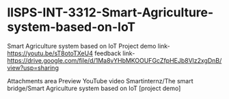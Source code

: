 # llSPS-INT-3312-Smart-Agriculture-system-based-on-IoT
Smart Agriculture system based on IoT
Project demo link-https://youtu.be/sT8otoTXeU4
feedback link-
https://drive.google.com/file/d/1Ma8vYHbMKOOUFGcZfpHEJb8Vlz2xgDnB/view?usp=sharing


Attachments area
Preview YouTube video Smartinternz/The smart bridge/Smart Agriculture system based on IoT [project demo]


